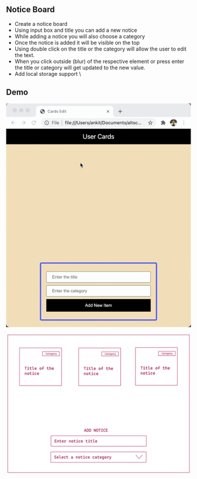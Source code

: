 ## Notice Board

- Create a notice board
- Using input box and title you can add a new notice
- While adding a notice you will also choose a category
- Once the notice is added it will be visible on the top
- Using double click on the title or the category will allow the user to edit the text.
- When you click outside (blur) of the respective element or press enter the title or category will get updated to the new value.
- Add local storage support
\
## Demo

![DEMO](https://github.com/nnnkit/ac-js-images/blob/master/adv-dom/notice-board.gif?raw=true)

![Notice Board](./notice.png)
